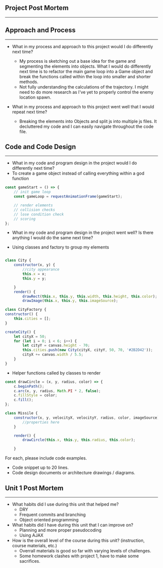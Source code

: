 ## Project Post Mortem

---

## Approach and Process

---

- What in my process and approach to this project would I do differently next time?

  - My process is sketching out a base idea for the game and segmenting the elements into objects. What I would do differently next time is to refactor the main game loop into a Game object and break the functions called within the loop into smaller and shorter methods.
  - Not fully understanding the calculations of the trajectory. I might need to do more research as I've yet to properly control the enemy location spawn.

- What in my process and approach to this project went well that I would repeat next time?
  - Breaking the elements into Objects and split js into multiple js files. It decluttered my code and I can easily navigate throughout the code file.

## Code and Code Design

---

- What in my code and program design in the project would I do differently next time?
- To create a game object instead of calling everything within a god function

```javascript
const gameStart = () => {
	// init game loop
	const gameLoop = requestAnimationFrame(gameStart);

	// render elements
	// collision checks
	// lose condition check
	// scoring
};
```

- What in my code and program design in the project went well? Is there anything I would do the same next time?

- Using classes and factory to group my elements

```javascript

class City {
	constructor(x, y) {
		//city appearance
		this.x = x;
		this.y = y;

	}
	render() {
		drawRect(this.x, this.y, this.width, this.height, this.color);
        drawImage(this.x, this.y, this.imageSource);

class CityFactory {
constructor() {
    this.cities = [];
}

createCity() {
    let cityX = 50;
    for (let i = 0; i < 6; i++) {
        let cityY = canvas.height - 70;
        this.cities.push(new City(cityX, cityY, 50, 70, '#2B2D42'));
        cityX += canvas.width / 5.5;
    }
}
```

- Helper functions called by classes to render

```javascript
const drawCircle = (x, y, radius, color) => {
	c.beginPath();
	c.arc(x, y, radius, Math.PI * 2, false);
	c.fillStyle = color;
	c.fill();
};

class Missile {
	constructor(x, y, velocityX, velocityY, radius, color, imageSource) {
		//properties here
	}

	render() {
		drawCircle(this.x, this.y, this.radius, this.color);

	}
```

For each, please include code examples.

- Code snippet up to 20 lines.
- Code design documents or architecture drawings / diagrams.

## Unit 1 Post Mortem

---

- What habits did I use during this unit that helped me?
  - DRY
  - Frequent commits and branching
  - Object oriented programming
- What habits did I have during this unit that I can improve on?
  - Planning and more proper pseudocoding
  - Using AJAX
- How is the overall level of the course during this unit? (instruction, course materials, etc.)
  - Overrall materials is good so far with varying levels of challenges.
  - Some homework clashes with project 1, have to make some sacrifices.

